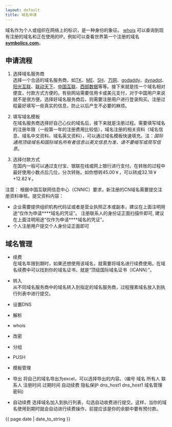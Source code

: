 ```yaml
---
layout: default
title: 域名申请
---
```


域名作为个人或组织在网络上的标识，是一种身份的象征。
[whois](http://www.whois-search.com/) 可以查询到现有注册的域名和正在使用的IP。例如可以查看世界第一个注册的域名[**symbolics.com**](http://www.whois-search.com/whois/symbolics.com)。


## 申请流程
1. 选择域名服务商  
	选择一个合适的域名服务商，如[TK](http://my.dot.tk)、[ME](http://me.me)、[SH](http://www.nic.sh)、[万网](http://www.net.cn)、[godaddy](http://www.godaddy)、[dynadot](http://www.dynadot.com/)、[阳光互联](http://sundns.com/)、[联动天下](http://www.72e.net/)、[中国互联](http://www.163ns.com/)、[西部数据](http://www.west263.com)等等。接下来就是找一个域名相对便宜，付款方式方便的。有些网站需要信用卡或美元支付，对于中国用户来说就不是很方便。选择好域名服务商后，则需要注册用户进行登录购买。注册过程最好填写一些真实的信息，防止以后产生不必要的麻烦。
2. 填写域名模板  
	在域名服务商选择好自己心仪的域名后，接下来就是注册过程。需要填写域名的注册年限（一般第一年的注册费用比较低），域名注册的相关资料（域名信息、域名中文资料、域名英文资料），可以通过域名模板快速填充。注：_国际通用顶级域名和国际域名所有者信息以英文信息为准，请不要缩写或简写信息_。

3. 选择付款方式  
	在国内一般可以通过支付宝、银联在线或网上银行进行支付。在转账的过程中最好使用小数点后几位，分次转账。如你想转45.00￥，可以转成32.18￥+12.82￥。

注意：
根据中国互联网信息中心（CNNIC）要求，新注册的CN域名需要提交注册资料审核。提交资料内容：  

* 企业需要提供组织机构代码证或者是营业执照正本或副本，建议在上面注明用途“仅作为申请\*\*\*\*域名的凭证”。 注册联系人的身份证正面扫描件即可, 建议在上面注明用途“仅作为申请****域名的凭证”。
* 个人注册用户提交个人身份证正面即可 

## 域名管理
+ 续费  
  	在域名年限到期时，如果还想使用该域名，就需要将域名进行续费使用。在域名续费中可以找到你的域名证书，就是“顶级国际域名证书（ICANN）”。
+ 转入  
	从不同域名服务商中的域名转入到指定的域名服务商，过程搜素域名放入到执行列表中进行提交。
+ 设置DNS
+ 解析
+ whois
+ 改密
+ 分组
+ PUSH
+ 模板管理
+ 导出
	将自己的域名导出为excel，可以选择导出的内容。（编号	域名	所有人	联系人	注册时间	过期时间	自动续费	隐私保护	dns_host1	dns_host1	域名管理密码) 

+ 自动续费
	选择域名加入到执行列表，勾选自动收费进行提交。这样，当你的域名使用到期时就会自动进行续费操作，前提应该是你的余额中要有预付款。


<p>{{ page.date | date_to_string }}</p>
